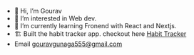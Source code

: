 - 👋 Hi, I’m Gourav
- 👀 I’m interested in Web dev.
- 🌱 I’m currently learning Fronend with React and Nextjs.
- 🏗️ Built the habit tracker app. checkout here [Habit Tracker](habit-tracker555.vercel.app)
- Email gouravgunaga555@gmail.com
